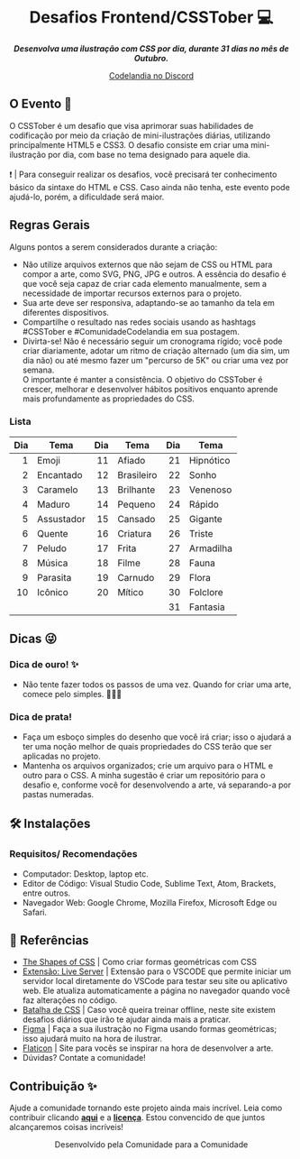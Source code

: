 <h1 align="center">
  Desafios Frontend/CSSTober 💻
</h1>

<p align="center">
	<b><i>Desenvolva uma ilustração com CSS por dia, durante 31 dias no mês de Outubro. </i></b><br>
</p>

<p align="center">
  <a href="https://discord.com/invite/QevDJqCzaY">Codelandia no Discord</a>
</p>

## O Evento 💫 
O CSSTober é um desafio que visa aprimorar suas habilidades de codificação por meio da criação de mini-ilustrações diárias, utilizando principalmente HTML5 e CSS3. O desafio consiste em criar uma mini-ilustração por dia, com base no tema designado para aquele dia. <br><br>
❗️ | Para conseguir realizar os desafios, você precisará ter conhecimento básico da sintaxe do HTML e CSS. Caso ainda não tenha, este evento pode ajudá-lo, porém, a dificuldade será maior. <br>

## Regras Gerais
Alguns pontos a serem considerados durante a criação:
- Não utilize arquivos externos que não sejam de CSS ou HTML para compor a arte, como SVG, PNG, JPG e outros. A essência do desafio é que você seja capaz de criar cada elemento manualmente, sem a necessidade de importar recursos externos para o projeto.
- Sua arte deve ser responsiva, adaptando-se ao tamanho da tela em diferentes dispositivos.
- Compartilhe o resultado nas redes sociais usando as hashtags #CSSTober e #ComunidadeCodelandia em sua postagem.
- Divirta-se! Não é necessário seguir um cronograma rígido; você pode criar diariamente, adotar um ritmo de criação alternado (um dia sim, um dia não) ou até mesmo fazer um "percurso de 5K" ou criar uma vez por semana. <br> O importante é manter a consistência. O objetivo do CSSTober é crescer, melhorar e desenvolver hábitos positivos enquanto aprende mais profundamente as propriedades do CSS.

### Lista

| Dia  | Tema      | Dia  | Tema      | Dia  | Tema      |
|----:|---------------|----:|---------------|----:|---------------|
|   1 | Emoji         |  11 | Afiado        |  21 | Hipnótico     |
|   2 | Encantado     |  12 | Brasileiro    |  22 | Sonho         |
|   3 | Caramelo      |  13 | Brilhante     |  23 | Venenoso      |
|   4 | Maduro        |  14 | Pequeno       |  24 | Rápido        |
|   5 | Assustador    |  15 | Cansado       |  25 | Gigante       |
|   6 | Quente        |  16 | Criatura      |  26 | Triste        |
|   7 | Peludo        |  17 | Frita         |  27 | Armadilha     |
|   8 | Música        |  18 | Filme         |  28 | Fauna         |
|   9 | Parasita      |  19 | Carnudo       |  29 | Flora         |
|  10 | Icônico       |  20 | Mítico        |  30 | Folclore      |
|    |               |    |               |  31 | Fantasia      |

## Dicas 😜

### Dica de ouro! ✨
- Não tente fazer todos os passos de uma vez. Quando for criar uma arte, comece pelo simples. 👶🏾🍼 
### Dica de prata!
- Faça um esboço simples do desenho que você irá criar; isso o ajudará a ter uma noção melhor de quais propriedades do CSS terão que ser aplicadas no projeto.
- Mantenha os arquivos organizados; crie um arquivo para o HTML e outro para o CSS. A minha sugestão é criar um repositório para o desafio e, conforme você for desenvolvendo a arte, vá separando-a por pastas numeradas.

## 🛠️ Instalações

### Requisitos/ Recomendações
- Computador: Desktop, laptop etc.
- Editor de Código: Visual Studio Code, Sublime Text, Atom, Brackets, entre outros.
- Navegador Web: Google Chrome, Mozilla Firefox, Microsoft Edge ou Safari.

## 📎 Referências
- [The Shapes of CSS](https://css-tricks.com/the-shapes-of-css/) | Como criar formas geométricas com CSS
- [Extensão: Live Server](https://marketplace.visualstudio.com/items?itemName=ritwickdey.LiveServer) | Extensão para o VSCODE que permite iniciar um servidor local diretamente do VSCode para testar seu site ou aplicativo web. Ele atualiza automaticamente a página no navegador quando você faz alterações no código.
- [Batalha de CSS](https://cssbattle.dev/) | Caso você queira treinar offline, neste site existem desafios diários que irão te ajudar ainda mais a praticar.
- [Figma](https://pt.duolingo.com/) | Faça a sua ilustração no Figma usando formas geométricas; isso ajudará muito na hora de ilustrar.
- [Flaticon](https://www.flaticon.com/br/) | Site para vocês se inspirar na hora de desenvolver a arte.
- Dúvidas? Contate a comunidade!

## Contribuição ✨
Ajude a comunidade tornando este projeto ainda mais incrível. Leia como contribuir clicando **[aqui](https://github.com/iuricode/desafios-frontend/blob/main/CONTRIBUTING.md)** e a **[licença](https://github.com/iuricode/desafios-frontend/blob/main/LICENSE.md)**. Estou convencido de que juntos alcançaremos coisas incríveis! 

<p align="center"> Desenvolvido pela Comunidade para a Comunidade </p>
